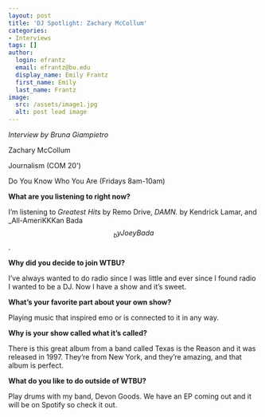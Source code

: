 ```yaml
---
layout: post
title: 'DJ Spotlight: Zachary McCollum'
categories:
- Interviews
tags: []
author:
  login: efrantz
  email: efrantz@bu.edu
  display_name: Emily Frantz
  first_name: Emily
  last_name: Frantz
image:
  src: /assets/image1.jpg
  alt: post lead image
---
```


_Interview by Bruna Giampietro_

Zachary McCollum

Journalism (COM 20')

Do You Know Who You Are (Fridays 8am-10am)

**What are you listening to right now?**

I’m listening to _Greatest Hits_ by Remo Drive, _DAMN._ by Kendrick Lamar, and _All-AmeriKKKan Bada$$_ by Joey Bada$$.

**Why did you decide to join WTBU?**

I’ve always wanted to do radio since I was little and ever since I found radio I wanted to be a DJ. Now I have a show and it’s sweet.

**What’s your favorite part about your own show?**

Playing music that inspired emo or is connected to it in any way.

**Why is your show called what it’s called?**

There is this great album from a band called Texas is the Reason and it was released in 1997. They’re from New York, and they’re amazing, and that album is perfect.

**What do you like to do outside of WTBU?**

Play drums with my band, Devon Goods. We have an EP coming out and it will be on Spotify so check it out.